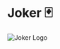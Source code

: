 # Joker 🃏

![Joker Logo](https://raw.githubusercontent.com/juanvegu/joker_dart/assets/joker_logo.png)
